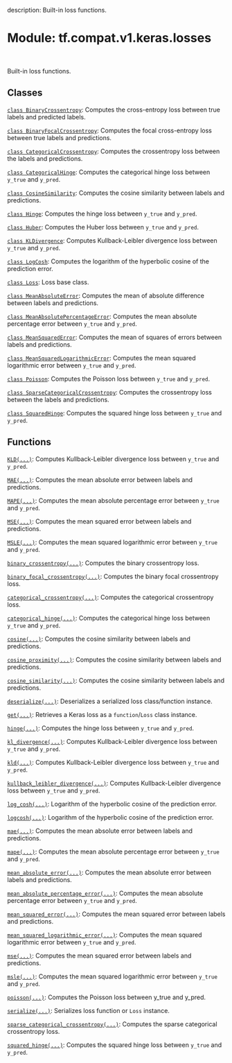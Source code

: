 description: Built-in loss functions.

<div itemscope itemtype="http://developers.google.com/ReferenceObject">
<meta itemprop="name" content="tf.compat.v1.keras.losses" />
<meta itemprop="path" content="Stable" />
</div>

# Module: tf.compat.v1.keras.losses

<!-- Insert buttons and diff -->

<table class="tfo-notebook-buttons tfo-api nocontent" align="left">

</table>



Built-in loss functions.



## Classes

[`class BinaryCrossentropy`](../../../../tf/keras/losses/BinaryCrossentropy.md): Computes the cross-entropy loss between true labels and predicted labels.

[`class BinaryFocalCrossentropy`](../../../../tf/keras/losses/BinaryFocalCrossentropy.md): Computes the focal cross-entropy loss between true labels and predictions.

[`class CategoricalCrossentropy`](../../../../tf/keras/losses/CategoricalCrossentropy.md): Computes the crossentropy loss between the labels and predictions.

[`class CategoricalHinge`](../../../../tf/keras/losses/CategoricalHinge.md): Computes the categorical hinge loss between `y_true` and `y_pred`.

[`class CosineSimilarity`](../../../../tf/keras/losses/CosineSimilarity.md): Computes the cosine similarity between labels and predictions.

[`class Hinge`](../../../../tf/keras/losses/Hinge.md): Computes the hinge loss between `y_true` and `y_pred`.

[`class Huber`](../../../../tf/keras/losses/Huber.md): Computes the Huber loss between `y_true` and `y_pred`.

[`class KLDivergence`](../../../../tf/keras/losses/KLDivergence.md): Computes Kullback-Leibler divergence loss between `y_true` and `y_pred`.

[`class LogCosh`](../../../../tf/keras/losses/LogCosh.md): Computes the logarithm of the hyperbolic cosine of the prediction error.

[`class Loss`](../../../../tf/keras/losses/Loss.md): Loss base class.

[`class MeanAbsoluteError`](../../../../tf/keras/losses/MeanAbsoluteError.md): Computes the mean of absolute difference between labels and predictions.

[`class MeanAbsolutePercentageError`](../../../../tf/keras/losses/MeanAbsolutePercentageError.md): Computes the mean absolute percentage error between `y_true` and `y_pred`.

[`class MeanSquaredError`](../../../../tf/keras/losses/MeanSquaredError.md): Computes the mean of squares of errors between labels and predictions.

[`class MeanSquaredLogarithmicError`](../../../../tf/keras/losses/MeanSquaredLogarithmicError.md): Computes the mean squared logarithmic error between `y_true` and `y_pred`.

[`class Poisson`](../../../../tf/keras/losses/Poisson.md): Computes the Poisson loss between `y_true` and `y_pred`.

[`class SparseCategoricalCrossentropy`](../../../../tf/keras/losses/SparseCategoricalCrossentropy.md): Computes the crossentropy loss between the labels and predictions.

[`class SquaredHinge`](../../../../tf/keras/losses/SquaredHinge.md): Computes the squared hinge loss between `y_true` and `y_pred`.

## Functions

[`KLD(...)`](../../../../tf/keras/metrics/kl_divergence.md): Computes Kullback-Leibler divergence loss between `y_true` and `y_pred`.

[`MAE(...)`](../../../../tf/keras/metrics/mean_absolute_error.md): Computes the mean absolute error between labels and predictions.

[`MAPE(...)`](../../../../tf/keras/metrics/mean_absolute_percentage_error.md): Computes the mean absolute percentage error between `y_true` and `y_pred`.

[`MSE(...)`](../../../../tf/keras/metrics/mean_squared_error.md): Computes the mean squared error between labels and predictions.

[`MSLE(...)`](../../../../tf/keras/metrics/mean_squared_logarithmic_error.md): Computes the mean squared logarithmic error between `y_true` and `y_pred`.

[`binary_crossentropy(...)`](../../../../tf/keras/metrics/binary_crossentropy.md): Computes the binary crossentropy loss.

[`binary_focal_crossentropy(...)`](../../../../tf/keras/metrics/binary_focal_crossentropy.md): Computes the binary focal crossentropy loss.

[`categorical_crossentropy(...)`](../../../../tf/keras/metrics/categorical_crossentropy.md): Computes the categorical crossentropy loss.

[`categorical_hinge(...)`](../../../../tf/keras/losses/categorical_hinge.md): Computes the categorical hinge loss between `y_true` and `y_pred`.

[`cosine(...)`](../../../../tf/keras/losses/cosine_similarity.md): Computes the cosine similarity between labels and predictions.

[`cosine_proximity(...)`](../../../../tf/keras/losses/cosine_similarity.md): Computes the cosine similarity between labels and predictions.

[`cosine_similarity(...)`](../../../../tf/keras/losses/cosine_similarity.md): Computes the cosine similarity between labels and predictions.

[`deserialize(...)`](../../../../tf/keras/losses/deserialize.md): Deserializes a serialized loss class/function instance.

[`get(...)`](../../../../tf/keras/losses/get.md): Retrieves a Keras loss as a `function`/`Loss` class instance.

[`hinge(...)`](../../../../tf/keras/metrics/hinge.md): Computes the hinge loss between `y_true` and `y_pred`.

[`kl_divergence(...)`](../../../../tf/keras/metrics/kl_divergence.md): Computes Kullback-Leibler divergence loss between `y_true` and `y_pred`.

[`kld(...)`](../../../../tf/keras/metrics/kl_divergence.md): Computes Kullback-Leibler divergence loss between `y_true` and `y_pred`.

[`kullback_leibler_divergence(...)`](../../../../tf/keras/metrics/kl_divergence.md): Computes Kullback-Leibler divergence loss between `y_true` and `y_pred`.

[`log_cosh(...)`](../../../../tf/keras/losses/log_cosh.md): Logarithm of the hyperbolic cosine of the prediction error.

[`logcosh(...)`](../../../../tf/keras/losses/log_cosh.md): Logarithm of the hyperbolic cosine of the prediction error.

[`mae(...)`](../../../../tf/keras/metrics/mean_absolute_error.md): Computes the mean absolute error between labels and predictions.

[`mape(...)`](../../../../tf/keras/metrics/mean_absolute_percentage_error.md): Computes the mean absolute percentage error between `y_true` and `y_pred`.

[`mean_absolute_error(...)`](../../../../tf/keras/metrics/mean_absolute_error.md): Computes the mean absolute error between labels and predictions.

[`mean_absolute_percentage_error(...)`](../../../../tf/keras/metrics/mean_absolute_percentage_error.md): Computes the mean absolute percentage error between `y_true` and `y_pred`.

[`mean_squared_error(...)`](../../../../tf/keras/metrics/mean_squared_error.md): Computes the mean squared error between labels and predictions.

[`mean_squared_logarithmic_error(...)`](../../../../tf/keras/metrics/mean_squared_logarithmic_error.md): Computes the mean squared logarithmic error between `y_true` and `y_pred`.

[`mse(...)`](../../../../tf/keras/metrics/mean_squared_error.md): Computes the mean squared error between labels and predictions.

[`msle(...)`](../../../../tf/keras/metrics/mean_squared_logarithmic_error.md): Computes the mean squared logarithmic error between `y_true` and `y_pred`.

[`poisson(...)`](../../../../tf/keras/metrics/poisson.md): Computes the Poisson loss between y_true and y_pred.

[`serialize(...)`](../../../../tf/keras/losses/serialize.md): Serializes loss function or `Loss` instance.

[`sparse_categorical_crossentropy(...)`](../../../../tf/keras/metrics/sparse_categorical_crossentropy.md): Computes the sparse categorical crossentropy loss.

[`squared_hinge(...)`](../../../../tf/keras/metrics/squared_hinge.md): Computes the squared hinge loss between `y_true` and `y_pred`.

